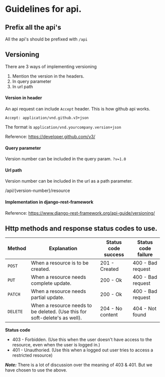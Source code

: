 # Guidelines for api.

## Prefix all the api's

All the api's should be prefixed with `/api`

## Versioning

There are 3 ways of implementing versioning

1. Mention the version in the headers.
2. In query parameter
3. In url path

#### Version in header

An api request can include `Accept` header. This is how github api works.

`Accept: application/vnd.github.v3+json`

The format is `application/vnd.yourcompany.version+json`

Reference: https://developer.github.com/v3/

#### Query parameter 

Version number can be included in the query param. `?v=1.0`

#### Url path

Version number can be included in the url as a path parameter.

/api/{version-number}/resource

#### Implementation in django-rest-framework

Reference: https://www.django-rest-framework.org/api-guide/versioning/

## Http methods and response status codes to use.

|Method|Explanation|Status code success|Status code failure|
|------|-----------|-------------------|-------------------|
| `POST` | When a resource is to be created. | 201 - Created | 400 - Bad request |
| `PUT` | When a resource needs complete update. | 200 - Ok | 400 - Bad request |
| `PATCH` | When a resource needs partial update. | 200 - Ok | 400 - Bad request |
| `DELETE` | When a resource needs to be deleted. (Use this for soft-delete's as well). | 204 - No content | 404 - Not found |

**Status code**

- 403 - Forbidden. (Use this when the user doesn't have access to the resource, even when the user is logged in.)
- 401 - Unauthoried. (Use this when a logged out user tries to access a restricted resource)

_**Note:**_
There is a lot of discussion over the meaning of 403 & 401. But we have chosen to use the above.
